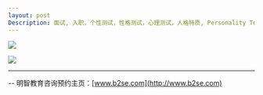 ```yaml
---
layout: post
Description: 面试, 入职，个性测试，性格测试，心理测试，人格特质, Personality Tests, Interviews tutoring, Resume Writing, 
---
```


![](http://www.b2se.com/blog/images/Personality%20Tests%20in%20Recruitment%20-%20%E5%85%A5%E8%81%8C%E7%94%B3%E8%AF%B7%E4%B8%AD%E7%9A%84%E4%B8%AA%E6%80%A7%E5%BF%83%E7%90%86%E6%B5%8B%E8%AF%95%20P1.jpg)

![](http://www.b2se.com/blog/images/Personality%20Tests%20in%20Recruitment%20-%20%E5%85%A5%E8%81%8C%E7%94%B3%E8%AF%B7%E4%B8%AD%E7%9A%84%E4%B8%AA%E6%80%A7%E5%BF%83%E7%90%86%E6%B5%8B%E8%AF%95%20P2.jpg)
	
--------
-- 明智教育咨询预约主页：[www.b2se.com](http://www.b2se.com)

